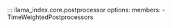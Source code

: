 ::: llama_index.core.postprocessor
    options:
      members:
        - TimeWeightedPostprocessors
